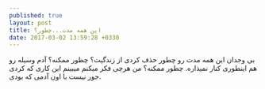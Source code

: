 ```yaml
---
published: true
layout: post
title: این همه مدت...چطور؟
date: 2017-03-02 13:59:28 +0330
---
```


بی وجدان این همه مدت رو چطور حذف کردی از زندگیت؟ چظور ممکنه؟ آدم وسیله رو هم اینطوری کنار نمیذاره. چطور ممکنه؟ من هرچی فکر میکنم میبینم این کاری که کردی جور نیست با اون آدمی که بودی.
